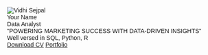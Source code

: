 <!DOCTYPE html>
<html lang="en">
<head>
<meta charset="UTF-8">
<meta name="viewport" content="width=device-width, initial-scale=1.0">
<title>Your Portfolio</title>
<style>
  body, html {
    height: 100%;
    margin: 0;
    font-family: Arial, sans-serif;
  }

  .bg {
    background-color: #333;
    color: white;
    height: 100%;
    display: flex;
    justify-content: center;
    align-items: center;
    flex-direction: column;
  }

  .profile-img {
    border: 5px solid #fff;
    border-radius: 50%;
    padding: 5px;
    width: 200px;
    height: 200px;
    object-fit: cover;
  }

  .title {
    margin-top: 20px;
    font-size: 28px;
    font-weight: bold;
  }

  .subtitle {
    font-size: 18px;
    margin-top: 5px;
  }

  .button {
    margin-top: 20px;
    text-decoration: none;
    padding: 10px 20px;
    background-color: #007bff;
    color: white;
    border-radius: 5px;
    transition: background-color 0.3s;
  }

  .button:hover {
    background-color: #0056b3;
  }
</style>
</head>
<body>

<div class="bg">
  <img src="path_to_your_image.jpg" alt="Vidhi Sejpal" class="profile-img">
  <div class="title">Your Name</div>
  <div class="subtitle">Data Analyst</div>
  <div class="tagline">"POWERING MARKETING SUCCESS WITH DATA-DRIVEN INSIGHTS"</div>
  <div class="subtitle">Well versed in SQL, Python, R</div>
  <a href="path_to_your_portfolio.pdf" class="button" download>Download CV</a>
  <!-- Replace # with the actual URL to your portfolio -->
  <a href="#" class="button">Portfolio</a>
</div>

</body>
</html>

